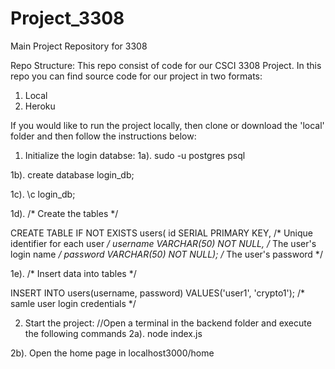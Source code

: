 # Project_3308
Main Project Repository for 3308


Repo Structure:
This repo consist of code for our CSCI 3308 Project.  In this repo you can find source code for our project in two formats:
1. Local
2. Heroku

If you would like to run the project locally, then clone or download the 'local' folder and then follow the instructions below:

1. Initialize the login databse:
1a).
sudo -u postgres psql

1b).
create database login_db;

1c).
\c login_db;

1d). 
/* Create the tables */

CREATE TABLE IF NOT EXISTS users(
  id SERIAL PRIMARY KEY,           /* Unique identifier for each user */
  username VARCHAR(50) NOT NULL,   /* The user's login name */
  password VARCHAR(50) NOT NULL);  /* The user's password */


1e).
/* Insert data into tables */

INSERT INTO users(username, password)
VALUES('user1', 'crypto1'); /* samle user login credentials */

2. Start the project:
//Open a terminal in the backend folder and execute the following commands
2a). node index.js

2b). Open the home page in localhost3000/home

